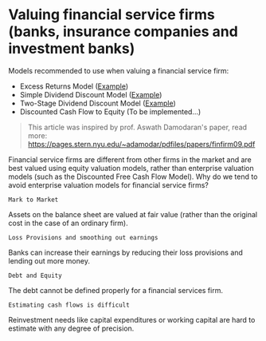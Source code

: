 # Valuing financial service firms (banks, insurance companies and investment banks)
Models recommended to use when valuing a financial service firm:
* Excess Returns Model ([Example](https://discountingcashflows.com/company/GS/valuation/default/8/))
* Simple Dividend Discount Model ([Example](https://discountingcashflows.com/company/GS/valuation/default/9/))
* Two-Stage Dividend Discount Model ([Example](https://discountingcashflows.com/company/GS/valuation/default/1/))
* Discounted Cash Flow to Equity (To be implemented...)

> This article was inspired by prof. Aswath Damodaran's paper, read more: https://pages.stern.nyu.edu/~adamodar/pdfiles/papers/finfirm09.pdf

Financial service firms are different from other firms in the market and are best valued using equity valuation models, rather than enterprise valuation models (such as the Discounted Free Cash Flow Model).
Why do we tend to avoid enterprise valuation models for financial service firms?

`Mark to Market`

Assets on the balance sheet are valued at fair value (rather than the original cost in the case of an ordinary firm).

`Loss Provisions and smoothing out earnings`

Banks can increase their earnings by reducing their loss provisions and lending out more money.

`Debt and Equity`

The debt cannot be defined properly for a financial services firm.

`Estimating cash flows is difficult`

Reinvestment needs like capital expenditures or working capital are hard to estimate with any degree of precision.
